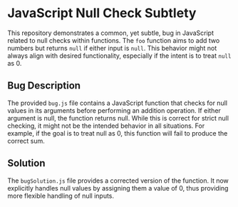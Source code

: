 # JavaScript Null Check Subtlety

This repository demonstrates a common, yet subtle, bug in JavaScript related to null checks within functions. The `foo` function aims to add two numbers but returns `null` if either input is `null`.  This behavior might not always align with desired functionality, especially if the intent is to treat `null` as 0.

## Bug Description

The provided `bug.js` file contains a JavaScript function that checks for null values in its arguments before performing an addition operation. If either argument is null, the function returns null. While this is correct for strict null checking, it might not be the intended behavior in all situations.  For example, if the goal is to treat null as 0, this function will fail to produce the correct sum. 

## Solution

The `bugSolution.js` file provides a corrected version of the function. It now explicitly handles null values by assigning them a value of 0, thus providing more flexible handling of null inputs.